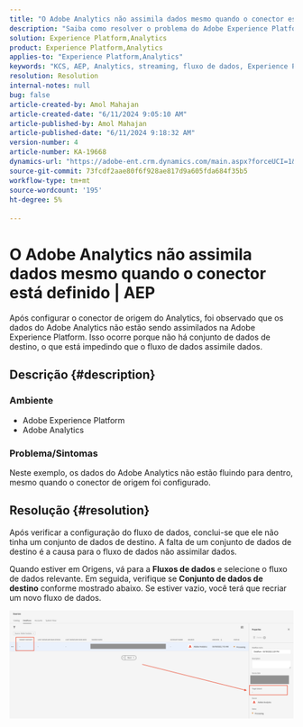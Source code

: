 ```yaml
---
title: "O Adobe Analytics não assimila dados mesmo quando o conector está definido | AEP"
description: "Saiba como resolver o problema do Adobe Experience Platform em que os dados não estão fluindo, mesmo quando o conector de origem foi configurado."
solution: Experience Platform,Analytics
product: Experience Platform,Analytics
applies-to: "Experience Platform,Analytics"
keywords: "KCS, AEP, Analytics, streaming, fluxo de dados, Experience Platform, assimilação de dados, conector de origem"
resolution: Resolution
internal-notes: null
bug: false
article-created-by: Amol Mahajan
article-created-date: "6/11/2024 9:05:10 AM"
article-published-by: Amol Mahajan
article-published-date: "6/11/2024 9:18:32 AM"
version-number: 4
article-number: KA-19668
dynamics-url: "https://adobe-ent.crm.dynamics.com/main.aspx?forceUCI=1&pagetype=entityrecord&etn=knowledgearticle&id=2266a4af-d127-ef11-840b-000d3a34c086"
source-git-commit: 73fcdf2aae80f6f928ae817d9a605fda684f35b5
workflow-type: tm+mt
source-wordcount: '195'
ht-degree: 5%

---
```


# O Adobe Analytics não assimila dados mesmo quando o conector está definido | AEP


Após configurar o conector de origem do Analytics, foi observado que os dados do Adobe Analytics não estão sendo assimilados na Adobe Experience Platform. Isso ocorre porque não há conjunto de dados de destino, o que está impedindo que o fluxo de dados assimile dados.

## Descrição {#description}


### <b>Ambiente</b>

- Adobe Experience Platform
- Adobe Analytics




### <b>Problema/Sintomas</b>

Neste exemplo, os dados do Adobe Analytics não estão fluindo para dentro, mesmo quando o conector de origem foi configurado.


## Resolução {#resolution}


Após verificar a configuração do fluxo de dados, conclui-se que ele não tinha um conjunto de dados de destino. A falta de um conjunto de dados de destino é a causa para o fluxo de dados não assimilar dados.

Quando estiver em Origens, vá para a <b>Fluxos de dados</b> e selecione o fluxo de dados relevante. Em seguida, verifique se <b>Conjunto de dados de destino</b> conforme mostrado abaixo. Se estiver vazio, você terá que recriar um novo fluxo de dados.

![](assets/6dcf5ee4-5adb-ec11-a7b6-0022480b01c6.png)


















